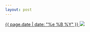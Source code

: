 ```yaml
---
layout: post
---
```


<p>
  <a href="/212">
    <time>{{ page.date | date: "%e %B %Y" }}</time>
    <img src="https://s3.amazonaws.com/life.aaronjgreenberg.com/212.jpg">
  </a>
  
</p>

